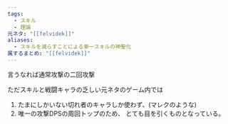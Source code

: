 ```yaml
---
tags:
  - スキル
  - 理論
元ネタ: "[[felvidek]]"
aliases:
  - スキルを減らすことによる単一スキルの神聖化
属するまとめ: "[[felvidek]]"
---
```

言うなれば通常攻撃の二回攻撃

ただスキルと戦闘キャラの乏しい元ネタのゲーム内では
1. たまにしかいない切れ者のキャラしか使わず、(マレクのような)
2. 唯一の攻撃DPSの周回トップのため、
とても目を引くものとなっている。

